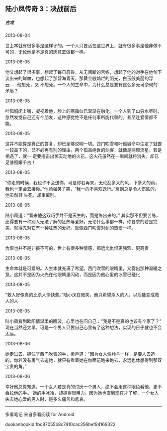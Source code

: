 ## 陆小凤传奇 3：决战前后

##### 古龙

  

2013-08-04

世上本就有很多事是这样子的。一个人只要活在这世界上，就有很多事是他非做不可的，无论他是不是真的愿意去做都一样。

  

2013-08-05

他又想起了很多事，想起了每日晨昏，从无间断的苦练，想起了他的对手在他剑下流出来的鲜血，也想起了那碧海青天，那黄金般灿烂的阳光，白玉般美丽的浮云……他想死，又
不想死。一个人的生命中，为什么总是要有这么多无可奈何的矛盾？

  

2013-08-05

叶孤城闭上嘴，凝视着他，脸上的寒霜似已渐渐在融化。一个人到了山穷水尽时，忽然发觉自己还有个朋友，这种感觉绝不是任何事所能代替的。甚至连爱情都不能。

  

2013-08-05

这并不能算是真正的答复，却已足够说明一切。西门吹雪和叶孤城命中注定了就要一较高下的，已不必再有别的理由。两个孤高绝世的剑客，就像是两颗流星，若是相遇了，就一
定要撞击出惊天动地的火花。这火花虽然在一瞬间就将消失，却已足够照耀千古！

  

2013-08-05

“你走的时候，我也许不会送你，可是你若再来，无论刮多大的风，下多大的雨，我也一定会去接你。”他勉强笑了笑，“我一向不喜欢送行。”离别总是令人伤感的，他虽然轻
生死，却重离别。

  

2013-08-05

陆小凤道：“看来他这双巧手并不是天生的，而是练出来的。”
其实那不但要苦练，还得要有一种别人无法了解的狂热与爱好。无论什么事都一样，你要求的若是完美，就得先对它有一种狂热的爱好。就像西门吹雪对剑的热爱一样。

  

2013-08-05

仇恨也并不是非报不可的，世上有很多种情感，都远比仇恨更强烈、更高贵

  

2013-08-05

生命本就是可爱的。人生本就充满了希望。西门吹雪的眼睛里，又露出那种温暖之意。这并不是因为火光在他眼睛里闪动，而是因为他心里的冰雪已融化

  

2013-08-05

“救人好像真的比杀人愉快些。”陆小凤在微笑，他只希望杀人的人，以后能变成救人的人

  

2013-08-05

陆小凤看到欧阳情温柔的眼波，心里也在问自己：“我是不是真的也该有个家了？” 现在当然还太早。可是一个男人只要自己心里有了这种想法，实现的日子就也不会太远。

  

2013-08-06

她走过去，握住了西门吹雪的手，柔声道：“因为女人像羚羊一样，是要人去追的，你若没有勇气去追她，就只有看着她在你面前跑来跑去，永远也休想得到那双宝贵的角。”

  

2013-08-06

幸好他总算知道，一个女人若是真的讨厌一个男人，绝不会用这种眼色看他，更不会拉他的手。
她的手冰冷，却握得很用力。因为她也直到现在才了解，一个女人失去她心爱的男人时，是多么痛苦和悲哀。

* * *

多看笔记 来自多看阅读 for Android

duokanbookid:fbc87055b8c7410cac356bef94169322

